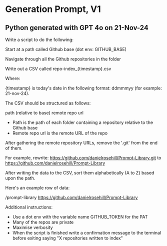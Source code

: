 # Generation Prompt, V1

## Python generated with GPT 4o on 21-Nov-24

Write a script to do the following:

Start at a path called Github base (dot env: GITHUB_BASE)

Navigate through all the Github repositories in the folder

Write out a CSV called repo-index_{timestamp}.csv

Where: 

{timestamp} is today's date in the following format: ddmmmyy (for example: 21-nov-24).

The CSV should be structured as follows:

path (relative to base)     remote repo url 

- Path is the path of each folder containing a repository relative to the Github base
- Remote repo url is the remote URL of the repo

After gathering the remote repository URLs, remove the '.git' from the end of them.

For example, rewrite: https://github.com/danielrosehill/Prompt-Library.git to https://github.com/danielrosehill/Prompt-Library

After writing the data to the CSV, sort them alphabetically (A to Z) based upon the path.

Here's an example row of data:

/prompt-library   https://github.com/danielrosehill/Prompt-Library
 
Additional instructions:

- Use a dot env with the variable name GITHUB_TOKEN for the PAT
- Many of the repos are private
- Maximise verbosity
- When the script is finished write a confirmation message to the terminal before exiting saying "X repositories written to index"